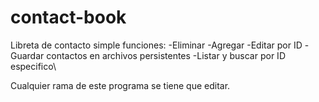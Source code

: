 # contact-book
Libreta de contacto simple
funciones:
-Eliminar
-Agregar
-Editar por ID
-Guardar contactos en archivos persistentes
-Listar y buscar por ID especifico\


Cualquier rama de este programa se tiene que editar.
